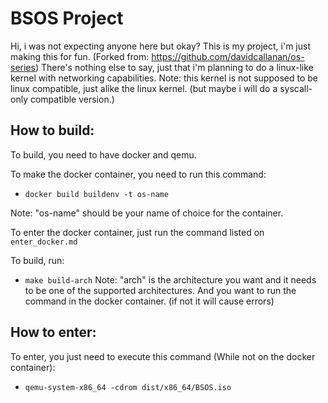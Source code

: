 # BSOS Project

Hi, i was not expecting anyone here but okay?
This is my project, i'm just making this for fun. (Forked from: https://github.com/davidcallanan/os-series)
There's nothing else to say, just that i'm planning to do a linux-like kernel with networking capabilities.
Note: this kernel is not supposed to be linux compatible, just alike the linux kernel. (but maybe i will do a syscall-only compatible version.)

## How to build:

To build, you need to have docker and qemu.

To make the docker container, you need to run this command:
 - `docker build buildenv -t os-name`

Note: "os-name" should be your name of choice for the container.

To enter the docker container, just run the command listed on `enter_docker.md`

To build, run:
 - `make build-arch`
Note: "arch" is the architecture you want and it needs to be one of the supported architectures. And you want to run the command in the docker container. (if not it will cause errors)

## How to enter:

To enter, you just need to execute this command (While not on the docker container): 
 - `qemu-system-x86_64 -cdrom dist/x86_64/BSOS.iso`
